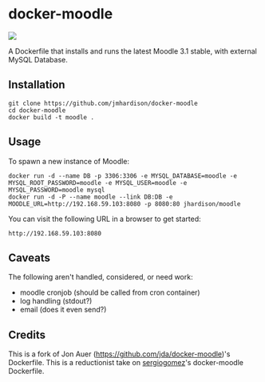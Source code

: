 docker-moodle
=============
[![](https://imagelayers.io/badge/jhardison/moodle:latest.svg)](https://imagelayers.io/?images=jhardison/moodle:latest 'Get your own badge on imagelayers.io')

A Dockerfile that installs and runs the latest Moodle 3.1 stable, with external MySQL Database.

## Installation

```
git clone https://github.com/jmhardison/docker-moodle
cd docker-moodle
docker build -t moodle .
```

## Usage

To spawn a new instance of Moodle:

```
docker run -d --name DB -p 3306:3306 -e MYSQL_DATABASE=moodle -e MYSQL_ROOT_PASSWORD=moodle -e MYSQL_USER=moodle -e MYSQL_PASSWORD=moodle mysql
docker run -d -P --name moodle --link DB:DB -e MOODLE_URL=http://192.168.59.103:8080 -p 8080:80 jhardison/moodle
```

You can visit the following URL in a browser to get started:

```
http://192.168.59.103:8080 
```

## Caveats
The following aren't handled, considered, or need work: 
* moodle cronjob (should be called from cron container)
* log handling (stdout?)
* email (does it even send?)

## Credits

This is a fork of Jon Auer (https://github.com/jda/docker-moodle)'s Dockerfile.
This is a reductionist take on [sergiogomez](https://github.com/sergiogomez/)'s docker-moodle Dockerfile.

